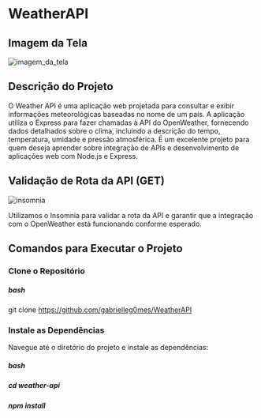 # WeatherAPI

## Imagem da Tela

![imagem_da_tela](https://github.com/user-attachments/assets/4a4947cb-f21a-4353-aac0-6eb03184b463)

## Descrição do Projeto
O Weather API é uma aplicação web projetada para consultar e exibir informações meteorológicas baseadas no nome de um país. A aplicação utiliza o Express para fazer chamadas à API do OpenWeather, fornecendo dados detalhados sobre o clima, incluindo a descrição do tempo, temperatura, umidade e pressão atmosférica. É um excelente projeto para quem deseja aprender sobre integração de APIs e desenvolvimento de aplicações web com Node.js e Express.

## Validação de Rota da API (GET)

![insomnia](https://github.com/user-attachments/assets/aaa5afa8-4764-41a3-a469-bb9b524a3cbf)

Utilizamos o Insomnia para validar a rota da API e garantir que a integração com o OpenWeather está funcionando conforme esperado.

## Comandos para Executar o Projeto

### Clone o Repositório

 ##### bash
   git clone https://github.com/gabrielleg0mes/WeatherAPI
   
### Instale as Dependências
   Navegue até o diretório do projeto e instale as dependências:
   
   ##### bash
   
   ##### cd weather-api
   
   ##### npm install

